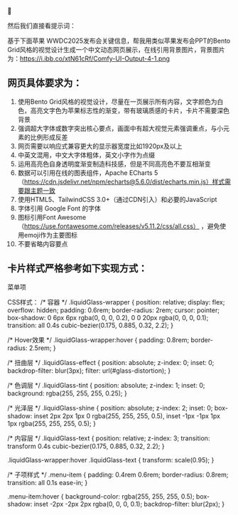 🍰

然后我们直接看提示词：

基于下面苹果 WWDC2025发布会关键信息，帮我用类似苹果发布会PPT的Bento Grid风格的视觉设计生成一个中文动态网页展示，在线引用背景图片，背景图片为：https://i.ibb.co/xtN61cRf/Comfy-UI-Output-4-1.png

## 网页具体要求为：

1. 使用Bento Grid风格的视觉设计，尽量在一页展示所有内容，文字颜色为白色，高亮文字色为苹果标志性的渐变，带有玻璃质感的卡片，卡片不需要深色背景
2. 强调超大字体或数字突出核心要点，画面中有超大视觉元素强调重点，与小元素的比例形成反差
3. 网页需要以响应式兼容更大的显示器宽度比如1920px及以上
4. 中英文混用，中文大字体粗体，英文小字作为点缀
5. 运用高亮色自身透明度渐变制造科技感，但是不同高亮色不要互相渐变
6. 数据可以引用在线的图表组件，Apache ECharts 5（https://cdn.jsdelivr.net/npm/echarts@5.6.0/dist/echarts.min.js）样式需要跟主题一致
7. 使用HTML5、TailwindCSS 3.0+（通过CDN引入）和必要的JavaScript
8. 字体引用 Google Font 的字体
9. 图标引用Font Awesome （https://use.fontawesome.com/releases/v5.11.2/css/all.css） ，避免使用emoji作为主要图标
10. 不要省略内容要点

  

## 卡片样式严格参考如下实现方式：

菜单项

CSS样式：
/* 容器 */
.liquidGlass-wrapper {
  position: relative;
  display: flex;
  overflow: hidden;
  padding: 0.6rem;
  border-radius: 2rem;
  cursor: pointer;
  box-shadow: 
    0 6px 6px rgba(0, 0, 0, 0.2),
    0 0 20px rgba(0, 0, 0, 0.1);
  transition: all 0.4s cubic-bezier(0.175, 0.885, 0.32, 2.2);
}

/* Hover效果 */
.liquidGlass-wrapper:hover {
  padding: 0.8rem;
  border-radius: 2.5rem;
}

/* 扭曲层 */
.liquidGlass-effect {
  position: absolute;
  z-index: 0;
  inset: 0;
  backdrop-filter: blur(3px);
  filter: url(#glass-distortion);
}

/* 色调层 */
.liquidGlass-tint {
  position: absolute;
  z-index: 1;
  inset: 0;
  background: rgba(255, 255, 255, 0.25);
}

/* 光泽层 */
.liquidGlass-shine {
  position: absolute;
  z-index: 2;
  inset: 0;
  box-shadow: 
    inset 2px 2px 1px 0 rgba(255, 255, 255, 0.5),
    inset -1px -1px 1px 1px rgba(255, 255, 255, 0.5);
}

/* 内容层 */
.liquidGlass-text {
  position: relative;
  z-index: 3;
  transition: transform 0.4s cubic-bezier(0.175, 0.885, 0.32, 2.2);
}

.liquidGlass-wrapper:hover .liquidGlass-text {
  transform: scale(0.95);
}

/* 子项样式 */
.menu-item {
  padding: 0.4rem 0.6rem;
  border-radius: 0.8rem;
  transition: all 0.1s ease-in;
}

.menu-item:hover {
  background-color: rgba(255, 255, 255, 0.5);
  box-shadow: inset -2px -2px 2px rgba(0, 0, 0, 0.1);
  backdrop-filter: blur(2px);
}